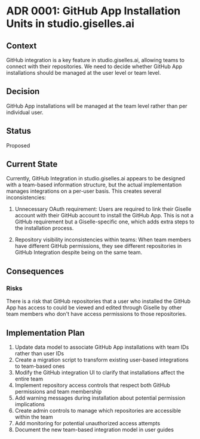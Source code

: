 # ADR 0001: GitHub App Installation Units in studio.giselles.ai

## Context

GitHub integration is a key feature in studio.giselles.ai, allowing teams to connect with their repositories. We need to decide whether GitHub App installations should be managed at the user level or team level.

## Decision

GitHub App installations will be managed at the team level rather than per individual user.

## Status

Proposed

## Current State

Currently, GitHub Integration in studio.giselles.ai appears to be designed with a team-based information structure, but the actual implementation manages integrations on a per-user basis. This creates several inconsistencies:

1. Unnecessary OAuth requirement: Users are required to link their Giselle account with their GitHub account to install the GitHub App. This is not a GitHub requirement but a Giselle-specific one, which adds extra steps to the installation process.

2. Repository visibility inconsistencies within teams: When team members have different GitHub permissions, they see different repositories in GitHub Integration despite being on the same team.

## Consequences

### Risks

There is a risk that GitHub repositories that a user who installed the GitHub App has access to could be viewed and edited through Giselle by other team members who don't have access permissions to those repositories.

## Implementation Plan

1. Update data model to associate GitHub App installations with team IDs rather than user IDs
2. Create a migration script to transform existing user-based integrations to team-based ones
3. Modify the GitHub integration UI to clarify that installations affect the entire team
4. Implement repository access controls that respect both GitHub permissions and team membership
5. Add warning messages during installation about potential permission implications
6. Create admin controls to manage which repositories are accessible within the team
7. Add monitoring for potential unauthorized access attempts
8. Document the new team-based integration model in user guides